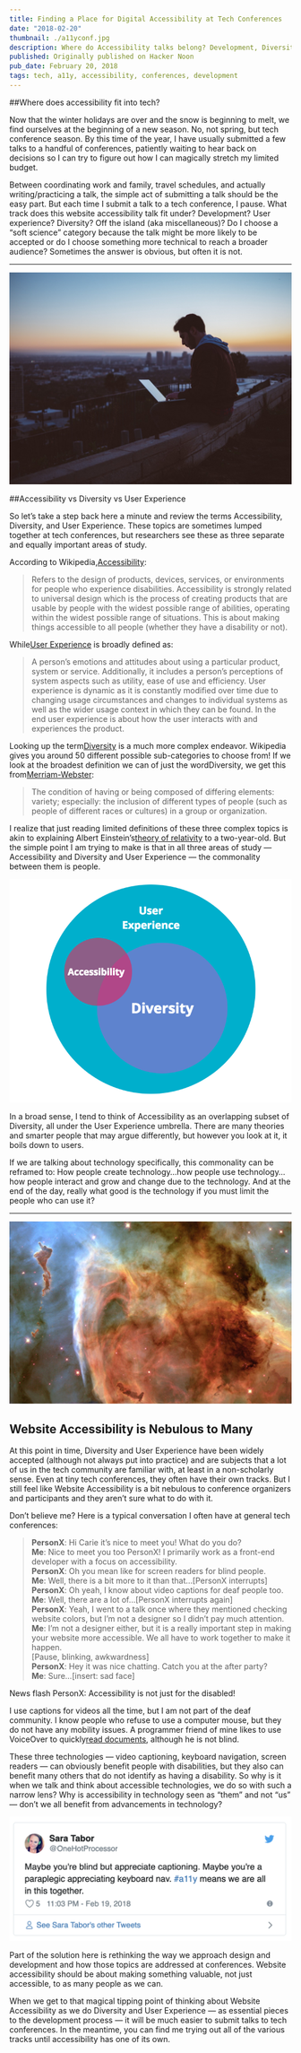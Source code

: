```yaml
---
title: Finding a Place for Digital Accessibility at Tech Conferences
date: "2018-02-20"
thumbnail: ./a11yconf.jpg
description: Where do Accessibility talks belong? Development, Diversity, or UX tracks? On its own? So many track choices, so little time.
published: Originally published on Hacker Noon
pub_date: February 20, 2018
tags: tech, a11y, accessibility, conferences, development
---
```


##Where does accessibility fit into tech?

<p>Now that the winter holidays are over and the snow is beginning to melt, we find ourselves at the beginning of a new season. No, not spring, but tech conference season. By this time of the year, I have usually submitted a few talks to a handful of conferences, patiently waiting to hear back on decisions so I can try to figure out how I can magically stretch my limited budget.</span></p><p class="c1"><span>Between coordinating work and family, travel schedules, and actually writing/practicing a talk, the simple act of submitting a talk should be the easy part. But each time I submit a talk to a tech conference, I pause. What track does this website accessibility talk fit under? Development? User experience? Diversity? Off the island (aka miscellaneous)? Do I choose a “soft science” category because the talk might be more likely to be accepted or do I choose something more technical to reach a broader audience? Sometimes the answer is obvious, but often it is not.</span></p>

<hr>

<div class="kg-card kg-image-card kg-width-medium">

![Man sitting on a building ledge at dusk trying to use his computer.](./a11yconf1.jpg "This user of your website has no mouse and is in a low-light environment. Can he still use your website?")

</div>

##Accessibility vs Diversity vs User Experience
<p class="c1"><span>So let’s take a step back here a minute and review the terms </span><span class="c2">Accessibility</span><span>, </span><span class="c2">Diversity</span><span>, and </span><span class="c2">User Experience</span><span class="c0">. These topics are sometimes lumped together at tech conferences, but researchers see these as three separate and equally important areas of study.</span></p><p class="c1"><span>According to Wikipedia,</span><a target="_blank" rel="noopener noreferrer" class="c3" href="https://www.google.com/url?q=https://en.wikipedia.org/wiki/Accessibility&amp;sa=D&amp;ust=1560140953197000">Accessibility</a></span><span class="c0">:</span></p><p class="c1"><span class="c0"><blockquote>Refers to the design of products, devices, services, or environments for people who experience disabilities. Accessibility is strongly related to universal design which is the process of creating products that are usable by people with the widest possible range of abilities, operating within the widest possible range of situations. This is about making things accessible to all people (whether they have a disability or not).</blockquote></span></p><p class="c1"><span>While</span><span class="c6"><a class="c3" target="_blank" rel="noopener noreferrer" href="https://www.google.com/url?q=https://en.wikipedia.org/wiki/User_experience&amp;sa=D&amp;ust=1560140953198000">User Experience</a></span> is broadly defined as:</p><p class="c1"><span class="c0"><blockquote>A person’s emotions and attitudes about using a particular product, system or service. Additionally, it includes a person’s perceptions of system aspects such as utility, ease of use and efficiency. User experience is dynamic as it is constantly modified over time due to changing usage circumstances and changes to individual systems as well as the wider usage context in which they can be found. In the end user experience is about how the user interacts with and experiences the product.</blockquote></span></p><p class="c1"><span>Looking up the term</span><span class="c6"><a class="c3" target="_blank" rel="noopener noreferrer" href="https://www.google.com/url?q=https://en.wikipedia.org/wiki/Diversity&amp;sa=D&amp;ust=1560140953199000">Diversity</a></span><span> is a much more complex endeavor. Wikipedia gives you around 50 different possible sub-categories to choose from! If we look at the broadest definition we can of just the </span><span class="c2">word</span><span>Diversity, we get this from</span><a class="c3" target="_blank" rel="noopener noreferrer" href="https://www.google.com/url?q=https://www.merriam-webster.com/dictionary/diversity&amp;sa=D&amp;ust=1560140953199000">Merriam-Webster</a></span><span class="c0">:</p><p class="c1"><blockquote>The condition of having or being composed of differing elements: variety; </span><span class="c2">especially</span><span class="c0">: the inclusion of different types of people (such as people of different races or cultures) in a group or organization.</blockquote></p><p class="c1"><span>I realize that just reading limited definitions of these three complex topics is akin to explaining Albert Einstein’s</span><span class="c6"><a class="c3" target="_blank" rel="noopener noreferrer" href="https://www.google.com/url?q=https://en.wikipedia.org/wiki/General_relativity&amp;sa=D&amp;ust=1560140953200000">theory of relativity</a></span><span>&nbsp;to a two-year-old. But the simple point I am trying to make is that in all three areas of study — </span><span class="c2">Accessibility</span><span>&nbsp;and </span><span class="c2">Diversity</span><span>&nbsp;and </span><span class="c2">User Experience</span><span class="c0">&nbsp;— the commonality between them is people.</span></p>

<div class="kg-card kg-image-card kg-width-medium">

![Venn Diagram showing User experience wrapping accessibility and diversity together.](./a11yconf2.png "One way to image the three concepts of Accessibility, Diversity, and UX working symbiotically together.")

</div>

In a broad sense, I tend to think of Accessibility as an overlapping subset of Diversity, all under the User Experience umbrella. There are many theories and smarter people that may argue differently, but however you look at it, it boils down to users.

If we are talking about technology specifically, this commonality can be reframed to: How people create technology…how people use technology…how people interact and grow and change due to the technology. And at the end of the day, really what good is the technology if you must limit the people who can use it?

<hr>

<div class="kg-card kg-image-card kg-width-medium">

![Space photo of an unknown object.](./a11yconf3.jpg "The universe is nebulous and so is the topic of website accessibility.")

</div>

<h2 class="c11" id="h.im99myoh2htz"><span class="c4">Website Accessibility is Nebulous to Many</span></h2><p class="c1"><span>At this point in time, </span><span class="c2">Diversity</span><span>&nbsp;and </span><span class="c2">User Experience</span><span>&nbsp;have been widely accepted (although not always put into practice) and are subjects that a lot of us in the tech community are familiar with, at least in a non-scholarly sense. Even at tiny tech conferences, they often have their own tracks. But I still feel like </span><span class="c2">Website Accessibility</span><span class="c0">&nbsp;is a bit nebulous to conference organizers and participants and they aren’t sure what to do with it.</span></p><p class="c1"><span class="c0">Don’t believe me? Here is a typical conversation I often have at general tech conferences:</span></p><blockquote name="9060" id="9060" class="graf graf--blockquote graf-after--p"><strong class="markup--strong markup--blockquote-strong">PersonX</strong>: Hi Carie it’s nice to meet you! What do you do?<br><strong class="markup--strong markup--blockquote-strong">Me</strong>: Nice to meet you too PersonX! I primarily work as a front-end developer with a focus on accessibility.<br><strong class="markup--strong markup--blockquote-strong">PersonX</strong>: Oh you mean like for screen readers for blind people.<br><strong class="markup--strong markup--blockquote-strong">Me</strong>: Well, there is a bit more to it than that…[PersonX interrupts]<br><strong class="markup--strong markup--blockquote-strong">PersonX</strong>: Oh yeah, I know about video captions for deaf people too.<br><strong class="markup--strong markup--blockquote-strong">Me</strong>: Well, there are a lot of…[PersonX interrupts again]<br><strong class="markup--strong markup--blockquote-strong">PersonX</strong>: Yeah, I went to a talk once where they mentioned checking website colors, but I’m not a designer so I didn’t pay much attention.<br><strong class="markup--strong markup--blockquote-strong">Me</strong>: I’m not a designer either, but it is a really important step in making your website more accessible. We all have to work together to make it happen.<br>[Pause, blinking, awkwardness]<br><strong class="markup--strong markup--blockquote-strong">PersonX</strong>: Hey it was nice chatting. Catch you at the after party?<br><strong class="markup--strong markup--blockquote-strong">Me</strong>: Sure…[insert: sad face]</blockquote>

<p class="c1"><span class="c0">News flash PersonX: Accessibility is not just for the disabled!</span></p><p class="c1"><span>I use captions for videos all the time, but I am not part of the deaf community. I know people who refuse to use a computer mouse, but they do not have any mobility issues. A programmer friend of mine likes to use VoiceOver to quickly</span><span class="c6"><a target="_blank" rel="noopener noreferrer" class="c3" href="https://www.google.com/url?q=https://www.apple.com/voiceover/info/guide/_1128.html&amp;sa=D&amp;ust=1560140953204000">read documents</a></span><span class="c0">, although he is not blind.</span></p><p class="c1"><span class="c0">These three technologies — video captioning, keyboard navigation, screen readers — can obviously benefit people with disabilities, but they also can benefit many others that do not identify as having a disability. So why is it when we talk and think about accessible technologies, we do so with such a narrow lens? Why is accessibility in technology seen as “them” and not “us” — don’t we all benefit from advancements in technology?</span></p>

<div class="kg-card kg-image-card kg-width-medium">

![Tweet from Sara: Maybe you're blind but appreciate captioning. Maybe you're a paraplegic appreciating keyboard nav. #a11y means we are all in this together.](./a11yconf4.png "I love this thought/thread. Sara Tabor calling it like it should be.")

</div>

<p class="c1"><span>Part of the solution here is rethinking the way we approach design and development and how those topics are addressed at conferences. Website accessibility should be about making something </span><span class="c7">valuable</span><span class="c0">, not just accessible, to as many people as we can.</span></p><p class="c1"><span>When we get to that magical tipping point of thinking about </span><span class="c2">Website Accessibility</span><span>&nbsp;as we do </span><span class="c2">Diversity</span><span>&nbsp;and </span><span class="c2">User Experience — </span><span class="c0">as essential pieces to the development process — it will be much easier to submit talks to tech conferences. In the meantime, you can find me trying out all of the various tracks until accessibility has one of its own.</span></p><p class="c1 c5"><span class="c0"></span></p>